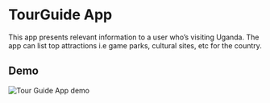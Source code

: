 TourGuide App
===================================

This app presents relevant information to a user who’s visiting Uganda. The app can list top attractions i.e game parks, cultural sites, etc for the country.


Demo
----
![Tour Guide App demo](Readme_images/demo.gif "Tour Guide App demo")

